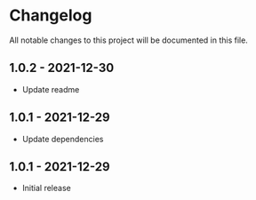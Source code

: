 # Changelog

All notable changes to this project will be documented in this file.

## 1.0.2 - 2021-12-30

- Update readme

## 1.0.1 - 2021-12-29

- Update dependencies

## 1.0.1 - 2021-12-29

- Initial release
